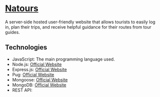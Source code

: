 # [Natours](https://natours-mike-rambil.herokuapp.com/)
A server-side hosted user-friendly website that allows tourists to easily log in, plan their trips, and receive helpful guidance for their routes from tour guides.

## Technologies

- JavaScript: The main programming language used.
- Node.js: [Official Website](https://nodejs.org/)
- Express.js: [Official Website](https://expressjs.com/)
- Pug: [Official Website](https://pugjs.org/)
- Mongoose: [Official Website](https://mongoosejs.com/)
- MongoDB: [Official Website](https://www.mongodb.com/)
- REST API:
